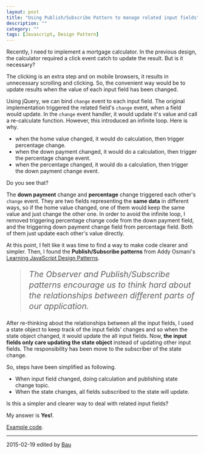 ```yaml
---
layout: post
title: "Using Publish/Subscribe Pattern to manage related input fields"
description: ""
category: ""
tags: [Javascript, Design Pattern]
---
```


Recently, I need to implement a mortgage calculator. In the previous design, the calculator required a click event catch to update the result. But is it necessary?

The clicking is an extra step and on mobile browsers, it results in unnecessary scrolling and clicking. So, the convenient way would be to update results when the value of each input field has been changed.

Using jQuery, we can bind `change` event to each input field.
The original implementation triggered the related field's `change` event, when a field would update. In the `change` event handler, it would update it's value and call a re-calculate function.
However, this introduced an infinite loop. Here is why.

- when the home value changed, it would do calculation, then trigger percentage change.
- when the down payment changed, it would do a calculation, then trigger the percentage change event.
- when the percentage changed, it would do a calculation, then trigger the down payment change event.

Do you see that?

The **down payment** change and **percentage** change triggered each other's `change` event. They are two fields representing the **same data** in different ways, so if the home value changed, one of them would keep the same value and just change the other one. In order to avoid the infinite loop, I removed triggering percentage change code from the down payment field, and the triggering down payment change field from percentage field. Both of them just update each other's value directly.

At this point, I felt like it was time to find a way to make code clearer and simpler. Then, I found the **Publish/Subscribe patterns** from Addy Osmani's [Learning JavaScript Design Patterns](http://www.addyosmani.com/resources/essentialjsdesignpatterns/book/).

<blockquote style="font-size: 16pt; font-style: italic; line-height: 1.3em;">
The Observer and Publish/Subscribe patterns encourage us to think hard about the relationships between different parts of our application.
</blockquote>


After re-thinking about the relationships between all the input fields, I used a state object to keep track of the input fields' changes and so when the state object changed, it would update the all input fields. Now, **the input fields only care updating the state object** instead of updating other input fields. The responsibility has been move to the subscriber of the state change.

So, steps have been simplified as following.

- When input field changed, doing calculation and publishing state change topic.
- When the state changes, all fields subscribed to the state will update.

Is this a simpler and clearer way to deal with related input fields?

My answer is **Yes!**.

[Example code](/examples/input-pub-sub/).

---
2015-02-19 edited by [Bau](https://twitter.com/baudotkim)

